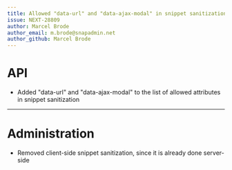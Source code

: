 ```yaml
---
title: Allowed "data-url" and "data-ajax-modal" in snippet sanitization
issue: NEXT-28809
author: Marcel Brode
author_email: m.brode@snapadmin.net
author_github: Marcel Brode
---
```

# API
* Added "data-url" and "data-ajax-modal" to the list of allowed attributes in snippet sanitization
___
# Administration
* Removed client-side snippet sanitization, since it is already done server-side
